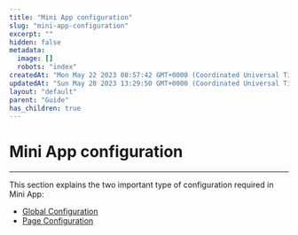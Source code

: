 ```yaml
---
title: "Mini App configuration"
slug: "mini-app-configuration"
excerpt: ""
hidden: false
metadata: 
  image: []
  robots: "index"
createdAt: "Mon May 22 2023 08:57:42 GMT+0000 (Coordinated Universal Time)"
updatedAt: "Sun May 28 2023 13:29:50 GMT+0000 (Coordinated Universal Time)"
layout: "default"
parent: "Guide"
has_children: true
---
```

# Mini App configuration 
*** 
This section explains the two important type of configuration required in Mini App:

- [Global Configuration](doc:global-configuration)
- [Page Configuration](doc:page-configuration)
